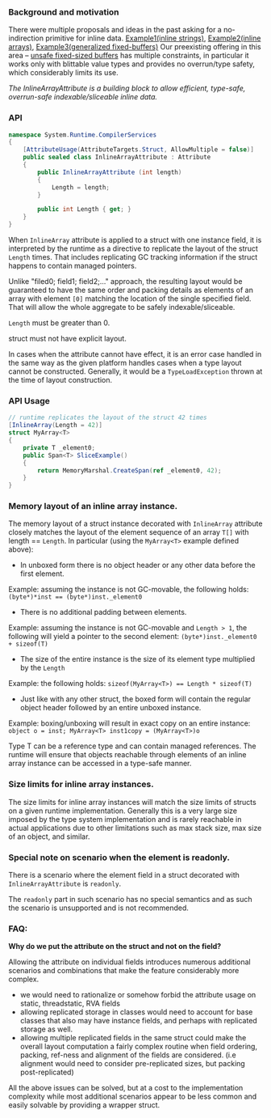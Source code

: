 ### Background and motivation

There were multiple proposals and ideas in the past asking for a no-indirection primitive for inline data. [Example1(inline strings)](https://github.com/dotnet/csharplang/issues/2099),  [Example2(inline arrays)](https://github.com/dotnet/runtime/issues/12320), [Example3(generalized fixed-buffers)](https://github.com/dotnet/csharplang/blob/main/proposals/csharp-11.0/low-level-struct-improvements.md#safe-fixed-size-buffers)
Our preexisting offering in this area – [unsafe fixed-sized buffers](https://docs.microsoft.com/en-us/dotnet/csharp/language-reference/unsafe-code#fixed-size-buffers) has multiple constraints, in particular it works only with blittable value types and provides no overrun/type safety, which considerably limits its use.

*The InlineArrayAttribute is a building block to allow efficient, type-safe, overrun-safe indexable/sliceable inline data.*

### API

```C#
namespace System.Runtime.CompilerServices
{
    [AttributeUsage(AttributeTargets.Struct, AllowMultiple = false)]
    public sealed class InlineArrayAttribute : Attribute
    {
        public InlineArrayAttribute (int length)
        {
            Length = length;
        }

        public int Length { get; }
    }
}
```

When `InlineArray` attribute is applied to a struct with one instance field, it is interpreted by the runtime as a directive to replicate the layout of the struct `Length` times. That includes replicating GC tracking information if the struct happens to contain managed pointers.

Unlike "filed0; field1; field2;..." approach, the resulting layout would be guaranteed to have the same order and packing details as elements of an array with element `[0]` matching the location of the single specified field. That will allow the whole aggregate to be safely indexable/sliceable.

`Length` must be greater than 0.

struct must not have explicit layout.

In cases when the attribute cannot have effect, it is an error case handled in the same way as the given platform handles cases when a type layout cannot be constructed.
Generally, it would be a `TypeLoadException` thrown at the time of layout construction.

### API Usage

```C#
// runtime replicates the layout of the struct 42 times 
[InlineArray(Length = 42)] 
struct MyArray<T> 
{ 
    private T _element0; 
    public Span<T> SliceExample() 
    { 
        return MemoryMarshal.CreateSpan(ref _element0, 42); 
    } 
} 
```
### Memory layout of an inline array instance.

The memory layout of a struct instance decorated with `InlineArray` attribute closely matches the layout of the element sequence of an array `T[]` with length == `Length`.
In particular (using the `MyArray<T>` example defined above):
* In unboxed form there is no object header or any other data before the first element.

Example: assuming the instance is not GC-movable, the following holds: `(byte*)*inst == (byte*)inst._element0`

* There is no additional padding between elements.

Example: assuming the instance is not GC-movable and `Length > 1`, the following will yield a pointer to the second element: `(byte*)inst._element0 + sizeof(T)`

* The size of the entire instance is the size of its element type multiplied by the `Length`

Example: the following holds: `sizeof(MyArray<T>) == Length * sizeof(T)`

* Just like with any other struct, the boxed form will contain the regular object header followed by an entire unboxed instance.

Example: boxing/unboxing will result in exact copy on an entire instance: `object o = inst; MyArray<T> inst1copy = (MyArray<T>)o`

Type T can be a reference type and can contain managed references. The runtime will ensure that objects reachable through elements of an inline array instance can be accessed in a type-safe manner.

### Size limits for inline array instances.

The size limits for inline array instances will match the size limits of structs on a given runtime implementation.
Generally this is a very large size imposed by the type system implementation and is rarely reachable in actual applications due to other limitations such as max stack size, max size of an object, and similar.

### Special note on scenario when the element is readonly.

There is a scenario where the element field in a struct decorated with `InlineArrayAttribute` is `readonly`.

The `readonly` part in such scenario has no special semantics and as such the scenario is unsupported and is not recommended.

### FAQ:

**Why do we put the attribute on the struct and not on the field?**

Allowing the attribute on individual fields introduces numerous additional scenarios and combinations that make the feature considerably more complex.
- we would need to rationalize or somehow forbid the attribute usage on static, threadstatic, RVA fields
- allowing replicated storage in classes would need to account for base classes that also may have instance fields, and perhaps with replicated storage as well.
- allowing multiple replicated fields in the same struct could make the overall layout computation a fairly complex routine when field ordering, packing, ref-ness and alignment of the fields are considered. (i.e alignment would need to consider pre-replicated sizes, but packing post-replicated)

All the above issues can be solved, but at a cost to the implementation complexity while most additional scenarios appear to be less common and easily solvable by providing a wrapper struct.
